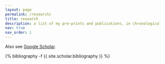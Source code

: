 ```yaml
---
layout: page
permalink: /research/
title: research
description: a list of my pre-prints and publications, in chronological order. 
nav: true
nav_order: 1
---
```

Also see [Google Scholar](https://scholar.google.com/citations?user=89nZKJgAAAAJ).
<!-- _pages/publications.md -->
<div class="publications">

{% bibliography -f {{ site.scholar.bibliography }} %}

</div>
